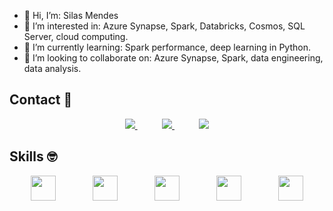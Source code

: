 - 👋 Hi, I’m: Silas Mendes
- 👀 I’m interested in: Azure Synapse, Spark, Databricks, Cosmos, SQL Server, cloud computing.
- 🌱 I’m currently learning: Spark performance, deep learning in Python.
- 💞️ I’m looking to collaborate on: Azure Synapse, Spark, data engineering, data analysis.
## Contact :iphone:

<p align="center">
    <a href="https://github.com/silasmendes">
        <img  src="https://img.shields.io/badge/github-%23100000.svg?&style=for-the-badge&logo=github&logoColor=white&link=mailto:https://github.com/silasmendes">
    </a>
    &nbsp;&nbsp;&nbsp;&nbsp;&nbsp;&nbsp;&nbsp;&nbsp;&nbsp;
    <a href="mailto:silasmendes@gmail.com">
        <img src="https://img.shields.io/badge/gmail-D14836?&style=for-the-badge&logo=gmail&logoColor=white&link=mailto:silasmendes@gmail.com">
    </a>
    &nbsp;&nbsp;&nbsp;&nbsp;&nbsp;&nbsp;&nbsp;&nbsp;&nbsp;
    <a href="https://www.linkedin.com/in/silasmendes">
        <img src="https://img.shields.io/badge/linkedin-%230077B5.svg?&style=for-the-badge&logo=linkedin&logoColor=white&link=mailto:https://www.linkedin.com/in/silasmendes/">
    </a>
</p>

## Skills :nerd_face:
<p align="center">
    <img height="40" src="https://cdn.jsdelivr.net/gh/devicons/devicon/icons/azure/azure-original.svg">
    &nbsp;&nbsp;&nbsp;&nbsp;&nbsp;&nbsp;&nbsp;&nbsp;&nbsp;&nbsp;&nbsp;&nbsp;&nbsp;
    <img height="40" src="https://cdn.jsdelivr.net/gh/devicons/devicon/icons/scala/scala-original.svg">
    &nbsp;&nbsp;&nbsp;&nbsp;&nbsp;&nbsp;&nbsp;&nbsp;&nbsp;&nbsp;&nbsp;&nbsp;&nbsp;
    <img height="40" src="https://cdn.jsdelivr.net/gh/devicons/devicon/icons/python/python-original.svg">
    &nbsp;&nbsp;&nbsp;&nbsp;&nbsp;&nbsp;&nbsp;&nbsp;&nbsp;&nbsp;&nbsp;&nbsp;&nbsp;
    <img height="40" src="https://cdn.jsdelivr.net/gh/devicons/devicon/icons/pandas/pandas-original.svg">
    &nbsp;&nbsp;&nbsp;&nbsp;&nbsp;&nbsp;&nbsp;&nbsp;&nbsp;&nbsp;&nbsp;&nbsp;&nbsp;
    <img height="40" src="https://cdn.jsdelivr.net/gh/devicons/devicon/icons/vscode/vscode-original.svg">
   
</p>

<!---
silasmendes/silasmendes is a ✨ special ✨ repository because its `README.md` (this file) appears on your GitHub profile.
You can click the Preview link to take a look at your changes.
--->

